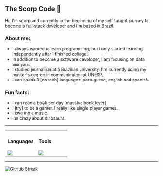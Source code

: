 ## The Scorp Code 🐍

Hi, I'm scorp and currently in the beginning of my self-taught journey to become a full-stack developer and I'm based in Brazil.

### About me:

  - I always wanted to learn programming, but I only started learning independently after I finished college.
  - In addition to become a software developer, I am focusing on data analysis.
  - I studied journalism at a Brazilian university. I'm currently doing my master's degree in communication at UNESP.
  - I can speak 3 [no tech] languages: portuguese, english and spanish.

### Fun facts:

  - I can read a book per day [massive book lover]
  - I [try] to be a gamer. I really like single player games.
  - I love indie music.
  - I'm crazy about dinosaurs.

---

<table align="center">
  <tr>
    <td valign="top" width="50%">
      <h4>Languages</h4>
      <a href="https://skillicons.dev">
        <img src="https://skillicons.dev/icons?i=html,css,javascript,git" />
      </a>
    </td>
  
  <td valign="top" width="50%">
      <h4>Tools</h4>
         <a href="https://skillicons.dev">
    <img src="https://skillicons.dev/icons?i=github,vscode,discord,notion,apple" />
  </a>
      </a>
    </td>
  </tr>
</table>

---
[![GitHub Streak](https://github-readme-streak-stats.herokuapp.com?user=scorp-jzp&theme=hacker&hide_border=true&date_format=j%20M%5B%20Y%5D&card_width=480)](https://git.io/streak-stats)  
